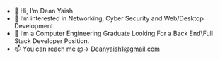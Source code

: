- 👋 Hi, I’m Dean Yaish
- 👀 I’m interested in Networking, Cyber Security and Web/Desktop Development.
- 🌱 I’m a Computer Engineering Graduate Looking For a Back End\Full Stack Developer Position.
- 📫 You can reach me @-> Deanyaish1@gmail.com

<!---
DeanYaish/DeanYaish is a ✨ special ✨ repository because its `README.md` (this file) appears on your GitHub profile.
You can click the Preview link to take a look at your changes.
--->

